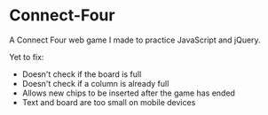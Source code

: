 # Connect-Four
A Connect Four web game I made to practice JavaScript and jQuery.

Yet to fix:
- Doesn't check if the board is full
- Doesn't check if a column is already full
- Allows new chips to be inserted after the game has ended
- Text and board are too small on mobile devices
